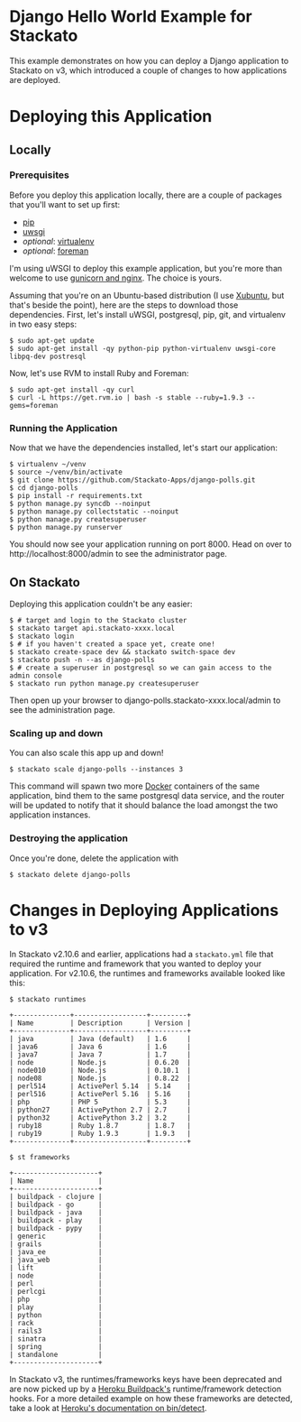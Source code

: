 Django Hello World Example for Stackato
=======================================

This example demonstrates on how you can deploy a Django application to Stackato on v3, which introduced a couple of changes to how applications are deployed.

# Deploying this Application

## Locally

### Prerequisites

Before you deploy this application locally, there are a couple of packages that you'll want to set up first:

 * [pip](http://www.pip-installer.org/en/latest/)
 * [uwsgi](http://projects.unbit.it/uwsgi/)
 * *optional*: [virtualenv](http://www.virtualenv.org/en/latest/)
 * *optional*: [foreman](http://ddollar.github.io/foreman/)

I'm using uWSGI to deploy this example application, but you're more than welcome to use [gunicorn and nginx](http://michal.karzynski.pl/blog/2013/06/09/django-nginx-gunicorn-virtualenv-supervisor/). The choice is yours.

Assuming that you're on an Ubuntu-based distribution (I use [Xubuntu](http://xubuntu.org/), but that's beside the point), here are the steps to download those dependencies. First, let's install uWSGI, postgresql, pip, git, and virtualenv in two easy steps:

```
$ sudo apt-get update
$ sudo apt-get install -qy python-pip python-virtualenv uwsgi-core libpq-dev postresql
```

Now, let's use RVM to install Ruby and Foreman:

```
$ sudo apt-get install -qy curl
$ curl -L https://get.rvm.io | bash -s stable --ruby=1.9.3 --gems=foreman
```

### Running the Application

Now that we have the dependencies installed, let's start our application:

```
$ virtualenv ~/venv
$ source ~/venv/bin/activate
$ git clone https://github.com/Stackato-Apps/django-polls.git
$ cd django-polls
$ pip install -r requirements.txt
$ python manage.py syncdb --noinput
$ python manage.py collectstatic --noinput
$ python manage.py createsuperuser
$ python manage.py runserver
```

You should now see your application running on port 8000. Head on over to http://localhost:8000/admin to see the administrator page.

## On Stackato

Deploying this application couldn't be any easier:

```
$ # target and login to the Stackato cluster
$ stackato target api.stackato-xxxx.local
$ stackato login
$ # if you haven't created a space yet, create one!
$ stackato create-space dev && stackato switch-space dev 
$ stackato push -n --as django-polls
$ # create a superuser in postgresql so we can gain access to the admin console
$ stackato run python manage.py createsuperuser
```

Then open up your browser to django-polls.stackato-xxxx.local/admin to see the administration page.

### Scaling up and down

You can also scale this app up and down!

```
$ stackato scale django-polls --instances 3
```

This command will spawn two more [Docker][docker] containers of the same application, bind them to the same postgresql data service, and the router will be updated to notify that it should balance the load amongst the two application instances.

### Destroying the application

Once you're done, delete the application with

```
$ stackato delete django-polls
```

# Changes in Deploying Applications to v3

In Stackato v2.10.6 and earlier, applications had a `stackato.yml` file that required the runtime and framework that you wanted to deploy your application. For v2.10.6, the runtimes and frameworks available looked like this:

```
$ stackato runtimes

+--------------+------------------+---------+
| Name         | Description      | Version |
+--------------+------------------+---------+
| java         | Java (default)   | 1.6     |
| java6        | Java 6           | 1.6     |
| java7        | Java 7           | 1.7     |
| node         | Node.js          | 0.6.20  |
| node010      | Node.js          | 0.10.1  |
| node08       | Node.js          | 0.8.22  |
| perl514      | ActivePerl 5.14  | 5.14    |
| perl516      | ActivePerl 5.16  | 5.16    |
| php          | PHP 5            | 5.3     |
| python27     | ActivePython 2.7 | 2.7     |
| python32     | ActivePython 3.2 | 3.2     |
| ruby18       | Ruby 1.8.7       | 1.8.7   |
| ruby19       | Ruby 1.9.3       | 1.9.3   |
+--------------+------------------+---------+

$ st frameworks

+---------------------+
| Name                |
+---------------------+
| buildpack - clojure |
| buildpack - go      |
| buildpack - java    |
| buildpack - play    |
| buildpack - pypy    |
| generic             |
| grails              |
| java_ee             |
| java_web            |
| lift                |
| node                |
| perl                |
| perlcgi             |
| php                 |
| play                |
| python              |
| rack                |
| rails3              |
| sinatra             |
| spring              |
| standalone          |
+---------------------+
```

In Stackato v3, the runtimes/frameworks keys have been deprecated and are now picked up by a [Heroku Buildpack's][buildpack] runtime/framework detection hooks. For a more detailed example on how these frameworks are detected, take a look at [Heroku's documentation on bin/detect](https://devcenter.heroku.com/articles/buildpack-api#bin-detect).


[buildpack]: https://devcenter.heroku.com/articles/buildpacks
[docker]: http://www.docker.io/
